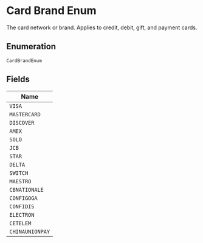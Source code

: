 
# Card Brand Enum

The card network or brand. Applies to credit, debit, gift, and payment cards.

## Enumeration

`CardBrandEnum`

## Fields

| Name |
|  --- |
| `VISA` |
| `MASTERCARD` |
| `DISCOVER` |
| `AMEX` |
| `SOLO` |
| `JCB` |
| `STAR` |
| `DELTA` |
| `SWITCH` |
| `MAESTRO` |
| `CBNATIONALE` |
| `CONFIGOGA` |
| `CONFIDIS` |
| `ELECTRON` |
| `CETELEM` |
| `CHINAUNIONPAY` |

